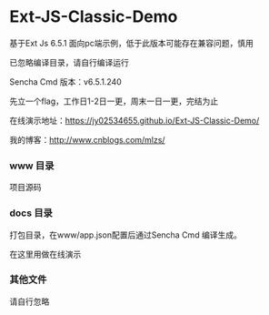 ﻿# Ext-JS-Classic-Demo
基于Ext Js 6.5.1 面向pc端示例，低于此版本可能存在兼容问题，慎用

已忽略编译目录，请自行编译运行

Sencha Cmd 版本：v6.5.1.240

先立一个flag，工作日1-2日一更，周末一日一更，完结为止

在线演示地址：https://jy02534655.github.io/Ext-JS-Classic-Demo/ 

我的博客：http://www.cnblogs.com/mlzs/

### www 目录
项目源码
### docs 目录
打包目录，在www/app.json配置后通过Sencha Cmd 编译生成。

在这里用做在线演示
### 其他文件
请自行忽略
